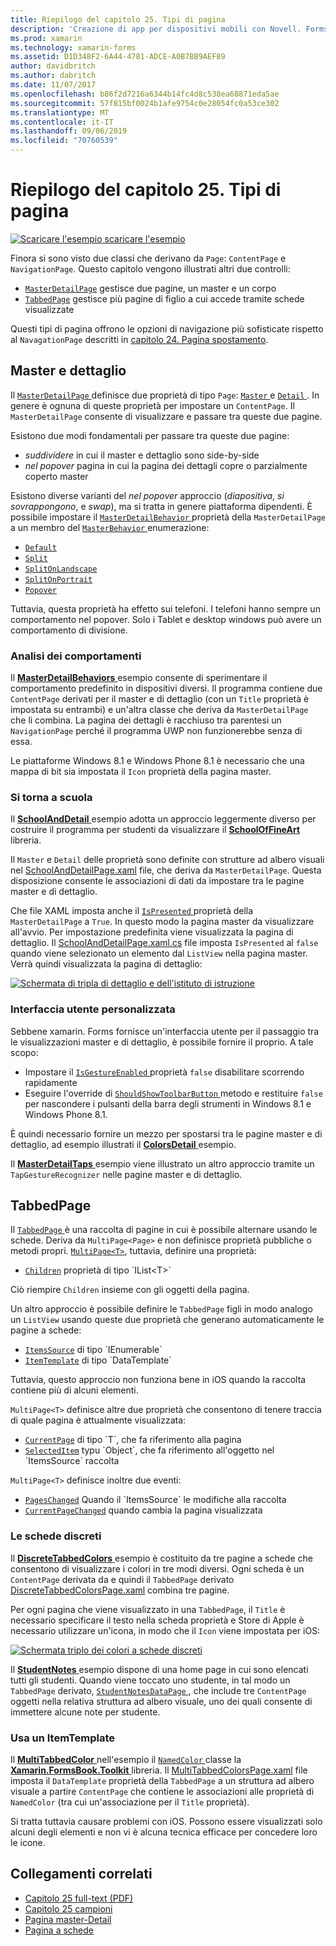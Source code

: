 ```yaml
---
title: Riepilogo del capitolo 25. Tipi di pagina
description: 'Creazione di app per dispositivi mobili con Novell. Forms: Riepilogo del capitolo 25. Tipi di pagina'
ms.prod: xamarin
ms.technology: xamarin-forms
ms.assetid: D1D348F2-6A44-4781-ADCE-A0B7BB9AEF89
author: davidbritch
ms.author: dabritch
ms.date: 11/07/2017
ms.openlocfilehash: b86f2d7216a6344b14fc4d8c538ea68871eda5ae
ms.sourcegitcommit: 57f815bf0024b1afe9754c0e28054fc0a53ce302
ms.translationtype: MT
ms.contentlocale: it-IT
ms.lasthandoff: 09/06/2019
ms.locfileid: "70760539"
---
```

# <a name="summary-of-chapter-25-page-varieties"></a>Riepilogo del capitolo 25. Tipi di pagina

[![Scaricare l'esempio](~/media/shared/download.png) scaricare l'esempio](https://github.com/xamarin/xamarin-forms-book-samples/tree/master/Chapter25)

Finora si sono visto due classi che derivano da `Page`: `ContentPage` e `NavigationPage`. Questo capitolo vengono illustrati altri due controlli:

- [`MasterDetailPage`](xref:Xamarin.Forms.MasterDetailPage) gestisce due pagine, un master e un corpo
- [`TabbedPage`](xref:Xamarin.Forms.TabbedPage) gestisce più pagine di figlio a cui accede tramite schede visualizzate

Questi tipi di pagina offrono le opzioni di navigazione più sofisticate rispetto al `NavagationPage` descritti in [capitolo 24. Pagina spostamento](~/xamarin-forms/creating-mobile-apps-xamarin-forms/summaries/chapter24.md).

## <a name="master-and-detail"></a>Master e dettaglio

Il [ `MasterDetailPage` ](xref:Xamarin.Forms.MasterDetailPage) definisce due proprietà di tipo `Page`: [ `Master` ](xref:Xamarin.Forms.MasterDetailPage.Master) e [ `Detail` ](xref:Xamarin.Forms.MasterDetailPage.Detail). In genere è ognuna di queste proprietà per impostare un `ContentPage`. Il `MasterDetailPage` consente di visualizzare e passare tra queste due pagine.

Esistono due modi fondamentali per passare tra queste due pagine:

- *suddividere* in cui il master e dettaglio sono side-by-side
- *nel popover* pagina in cui la pagina dei dettagli copre o parzialmente coperto master

Esistono diverse varianti del *nel popover* approccio (*diapositiva*, *si sovrappongono*, e *swap*), ma si tratta in genere piattaforma dipendenti. È possibile impostare il [ `MasterDetailBehavior` ](xref:Xamarin.Forms.MasterDetailPage.MasterBehavior) proprietà della `MasterDetailPage` a un membro del [ `MasterBehavior` ](xref:Xamarin.Forms.MasterBehavior) enumerazione:

- [`Default`](xref:Xamarin.Forms.MasterBehavior.Default)
- [`Split`](xref:Xamarin.Forms.MasterBehavior.Split)
- [`SplitOnLandscape`](xref:Xamarin.Forms.MasterBehavior.SplitOnLandscape)
- [`SplitOnPortrait`](xref:Xamarin.Forms.MasterBehavior.SplitOnPortrait)
- [`Popover`](xref:Xamarin.Forms.MasterBehavior.Popover)

Tuttavia, questa proprietà ha effetto sui telefoni. I telefoni hanno sempre un comportamento nel popover. Solo i Tablet e desktop windows può avere un comportamento di divisione.

### <a name="exploring-the-behaviors"></a>Analisi dei comportamenti

Il [ **MasterDetailBehaviors** ](https://github.com/xamarin/xamarin-forms-book-samples/tree/master/Chapter25/MasterDetailBehaviors) esempio consente di sperimentare il comportamento predefinito in dispositivi diversi. Il programma contiene due `ContentPage` derivati per il master e di dettaglio (con un `Title` proprietà è impostata su entrambi) e un'altra classe che deriva da `MasterDetailPage` che li combina. La pagina dei dettagli è racchiuso tra parentesi un `NavigationPage` perché il programma UWP non funzionerebbe senza di essa.

Le piattaforme Windows 8.1 e Windows Phone 8.1 è necessario che una mappa di bit sia impostata il `Icon` proprietà della pagina master.

### <a name="back-to-school"></a>Si torna a scuola

Il [ **SchoolAndDetail** ](https://github.com/xamarin/xamarin-forms-book-samples/tree/master/Chapter25/SchoolAndDetail) esempio adotta un approccio leggermente diverso per costruire il programma per studenti da visualizzare il [ **SchoolOfFineArt** ](https://github.com/xamarin/xamarin-forms-book-samples/tree/master/Libraries/SchoolOfFineArt) libreria.

Il `Master` e `Detail` delle proprietà sono definite con strutture ad albero visuali nel [SchoolAndDetailPage.xaml](https://github.com/xamarin/xamarin-forms-book-samples/blob/master/Chapter25/SchoolAndDetail/SchoolAndDetail/SchoolAndDetail/SchoolAndDetailPage.xaml) file, che deriva da `MasterDetailPage`. Questa disposizione consente le associazioni di dati da impostare tra le pagine master e di dettaglio.

Che file XAML imposta anche il [ `IsPresented` ](xref:Xamarin.Forms.MasterDetailPage.IsPresented) proprietà della `MasterDetailPage` a `True`. In questo modo la pagina master da visualizzare all'avvio. Per impostazione predefinita viene visualizzata la pagina di dettaglio. Il [SchoolAndDetailPage.xaml.cs](https://github.com/xamarin/xamarin-forms-book-samples/blob/master/Chapter25/SchoolAndDetail/SchoolAndDetail/SchoolAndDetail/SchoolAndDetailPage.xaml.cs) file imposta `IsPresented` al `false` quando viene selezionato un elemento dal `ListView` nella pagina master. Verrà quindi visualizzata la pagina di dettaglio:

[![Schermata di tripla di dettaglio e dell'istituto di istruzione](images/ch25fg09-small.png "pagina dei dettagli da un MasterDetailPage")](images/ch25fg09-large.png#lightbox "pagina dei dettagli da un MasterDetailPage")

### <a name="your-own-user-interface"></a>Interfaccia utente personalizzata

Sebbene xamarin. Forms fornisce un'interfaccia utente per il passaggio tra le visualizzazioni master e di dettaglio, è possibile fornire il proprio. A tale scopo:

- Impostare il [ `IsGestureEnabled` ](xref:Xamarin.Forms.MasterDetailPage.IsGestureEnabled) proprietà `false` disabilitare scorrendo rapidamente
- Eseguire l'override di [ `ShouldShowToolbarButton` ](xref:Xamarin.Forms.MasterDetailPage.ShouldShowToolbarButton) metodo e restituire `false` per nascondere i pulsanti della barra degli strumenti in Windows 8.1 e Windows Phone 8.1.

È quindi necessario fornire un mezzo per spostarsi tra le pagine master e di dettaglio, ad esempio illustrati il [ **ColorsDetail** ](https://github.com/xamarin/xamarin-forms-book-samples/tree/master/Chapter25/ColorsDetails) esempio.

Il [ **MasterDetailTaps** ](https://github.com/xamarin/xamarin-forms-book-samples/tree/master/Chapter25/MasterDetailTaps) esempio viene illustrato un altro approccio tramite un `TapGestureRecognizer` nelle pagine master e di dettaglio.

## <a name="tabbedpage"></a>TabbedPage

Il [ `TabbedPage` ](xref:Xamarin.Forms.TabbedPage) è una raccolta di pagine in cui è possibile alternare usando le schede. Deriva da `MultiPage<Page>` e non definisce proprietà pubbliche o metodi propri. [`MultiPage<T>`](xref:Xamarin.Forms.MultiPage`1), tuttavia, definire una proprietà:

- [`Children`](xref:Xamarin.Forms.MultiPage`1.Children) proprietà di tipo `IList<T>`

Ciò riempire `Children` insieme con gli oggetti della pagina.

Un altro approccio è possibile definire le `TabbedPage` figli in modo analogo un `ListView` usando queste due proprietà che generano automaticamente le pagine a schede:

- [`ItemsSource`](xref:Xamarin.Forms.MultiPage`1.ItemsSource) di tipo `IEnumerable`
- [`ItemTemplate`](xref:Xamarin.Forms.MultiPage`1.ItemTemplate) di tipo `DataTemplate`

Tuttavia, questo approccio non funziona bene in iOS quando la raccolta contiene più di alcuni elementi.

`MultiPage<T>` definisce altre due proprietà che consentono di tenere traccia di quale pagina è attualmente visualizzata:

- [`CurrentPage`](xref:Xamarin.Forms.MultiPage`1.CurrentPage) di tipo `T`, che fa riferimento alla pagina
- [`SelectedItem`](xref:Xamarin.Forms.MultiPage`1.SelectedItem) typu `Object`, che fa riferimento all'oggetto nel `ItemsSource` raccolta

`MultiPage<T>` definisce inoltre due eventi:

- [`PagesChanged`](xref:Xamarin.Forms.MultiPage`1.PagesChanged) Quando il `ItemsSource` le modifiche alla raccolta
- [`CurrentPageChanged`](xref:Xamarin.Forms.MultiPage`1.CurrentPageChanged) quando cambia la pagina visualizzata

### <a name="discrete-tab-pages"></a>Le schede discreti

Il [ **DiscreteTabbedColors** ](https://github.com/xamarin/xamarin-forms-book-samples/tree/master/Chapter25/DiscreteTabbedColors) esempio è costituito da tre pagine a schede che consentono di visualizzare i colori in tre modi diversi. Ogni scheda è un `ContentPage` derivata da e quindi il `TabbedPage` derivato [DiscreteTabbedColorsPage.xaml](https://github.com/xamarin/xamarin-forms-book-samples/blob/master/Chapter25/DiscreteTabbedColors/DiscreteTabbedColors/DiscreteTabbedColors/DiscreteTabbedColorsPage.xaml) combina tre pagine.

Per ogni pagina che viene visualizzato in una `TabbedPage`, il `Title` è necessario specificare il testo nella scheda proprietà e Store di Apple è necessario utilizzare un'icona, in modo che il `Icon` viene impostata per iOS:

[![Schermata triplo dei colori a schede discreti](images/ch25fg13-small.png "TabbedPage")](images/ch25fg13-large.png#lightbox "TabbedPage")

Il [ **StudentNotes** ](https://github.com/xamarin/xamarin-forms-book-samples/tree/master/Chapter25/StudentNotes) esempio dispone di una home page in cui sono elencati tutti gli studenti. Quando viene toccato uno studente, in tal modo un `TabbedPage` derivato, [ `StudentNotesDataPage` ](https://github.com/xamarin/xamarin-forms-book-samples/blob/master/Chapter25/StudentNotes/StudentNotes/StudentNotes/StudentNotesDataPage.xaml), che include tre `ContentPage` oggetti nella relativa struttura ad albero visuale, uno dei quali consente di immettere alcune note per studente.

### <a name="using-an-itemtemplate"></a>Usa un ItemTemplate

Il [ **MultiTabbedColor** ](https://github.com/xamarin/xamarin-forms-book-samples/tree/master/Chapter25/MultiTabbedColors) nell'esempio il [ `NamedColor` ](https://github.com/xamarin/xamarin-forms-book-samples/blob/master/Libraries/Xamarin.FormsBook.Toolkit/Xamarin.FormsBook.Toolkit/NamedColor.cs) classe la [ **Xamarin.FormsBook.Toolkit** ](https://github.com/xamarin/xamarin-forms-book-samples/tree/master/Libraries/Xamarin.FormsBook.Toolkit) libreria. Il [MultiTabbedColorsPage.xaml](https://github.com/xamarin/xamarin-forms-book-samples/blob/master/Chapter25/MultiTabbedColors/MultiTabbedColors/MultiTabbedColors/MultiTabbedColorsPage.xaml) file imposta il `DataTemplate` proprietà della `TabbedPage` a un struttura ad albero visuale a partire `ContentPage` che contiene le associazioni alle proprietà di `NamedColor` (tra cui un'associazione per il `Title` proprietà).

Si tratta tuttavia causare problemi con iOS. Possono essere visualizzati solo alcuni degli elementi e non vi è alcuna tecnica efficace per concedere loro le icone.

## <a name="related-links"></a>Collegamenti correlati

- [Capitolo 25 full-text (PDF)](https://download.xamarin.com/developer/xamarin-forms-book/XamarinFormsBook-Ch25-Apr2016.pdf)
- [Capitolo 25 campioni](https://github.com/xamarin/xamarin-forms-book-samples/tree/master/Chapter25)
- [Pagina master-Detail](~/xamarin-forms/app-fundamentals/navigation/master-detail-page.md)
- [Pagina a schede](~/xamarin-forms/app-fundamentals/navigation/tabbed-page.md)
